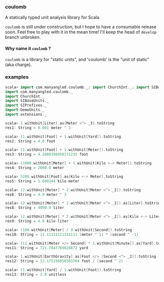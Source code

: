 ### coulomb
A statically typed unit analysis library for Scala

`coulomb` is still under construction, but I hope to have a consumable release soon.  Feel free to play with it in the mean time! I'll keep the head of `develop` branch unbroken.

#### Why name it `coulomb` ?
`coulomb` is a library for "static units", and 'coulomb' is the "unit of static" (aka charge).

### examples

```scala
scala> import com.manyangled.coulomb._; import ChurchInt._; import SIBaseUnits._; import SIPrefixes._; import DemoUnits._; import extensions._
import com.manyangled.coulomb._
import ChurchInt._
import SIBaseUnits._
import SIPrefixes._
import DemoUnits._
import extensions._

scala> 1.withUnit[Liter].as[Meter <^> _3].toString
res1: String = 0.001 meter ^ 3

scala> (1.withUnit[Foot] + 1.withUnit[Yard]).toString
res2: String = 4.0 foot

scala> (1.withUnit[Foot] + 1.withUnit[Meter]).toString
res3: String = 4.2808398950131235 foot

scala> (1000.withUnit[Meter] + 1.withUnit[Kilo <-> Meter]).toString
res4: String = 2000.0 meter

scala> 5280.withUnit[Foot].as[Kilo <-> Meter].toString
res5: String = 1.609344 kilo-meter

scala> (2.withUnit[Meter] * 2.withUnit[Meter <^> _2]).toString
res6: String = 4.0 meter ^ 3

scala> (2.withUnit[Meter] * 2.withUnit[Meter <^> _2]).as[Liter].toString
res8: String = 4000.0 liter

scala> (2.withUnit[Meter] * 2.withUnit[Meter <^> _2]).as[Kilo <-> Liter].toString
res9: String = 4.0 kilo-liter

scala> (100.withUnit[Meter] / 9.withUnit[Second]).toString
res10: String = 11.11111111111111 (meter ^ 1) * (second ^ -1)

scala> (11.withUnit[Meter </> Second] * 1.withUnit[Minute]).as[Yard].toString
res11: String = 721.7847769028872 yard

scala> 1.withUnit[EarthGravity].as[Foot </> (Second <^> _2)].toString
res12: String = 32.175196850393704 foot / (second ^ 2)

scala> (1.withUnit[Yard] / 1.withUnit[Foot]).toString
res13: String = 3.0 unitless
```
